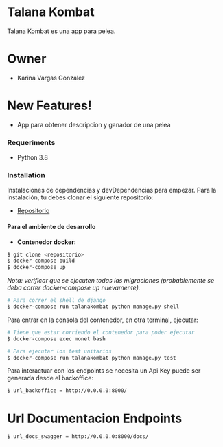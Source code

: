 # Talana Kombat

Talana Kombat es una app para pelea.

# Owner

- Karina Vargas Gonzalez

# New Features!

- App para obtener descripcion y ganador de una pelea

### Requeriments

- Python 3.8

### Installation

Instalaciones de dependencias y devDependencias para empezar.
Para la instalación, tu debes clonar el siguiente repositorio:

- [Repositorio](https://github.com/kary1806/talana_kombat.git)

#### Para el ambiente de desarrollo

- **Contenedor docker:**

```sh
$ git clone <repositorio>
$ docker-compose build
$ docker-compose up
```

_Nota: verificar que se ejecuten todas las migraciones (probablemente se deba correr docker-compose up nuevamente)._

```sh
# Para correr el shell de django
$ docker-compose run talanakombat python manage.py shell
```

Para entrar en la consola del contenedor, en otra terminal, ejecutar:

```sh
# Tiene que estar corriendo el contenedor para poder ejecutar
$ docker-compose exec monet bash
```

```sh
# Para ejecutar los test unitarios
$ docker-compose run talanakombat python manage.py test
```

Para interactuar con los endpoints se necesita un Api Key puede ser generada desde el backoffice:

```sh
$ url_backoffice = http://0.0.0.0:8000/
```

# Url Documentacion Endpoints

```sh
$ url_docs_swagger = http://0.0.0.0:8000/docs/
```
